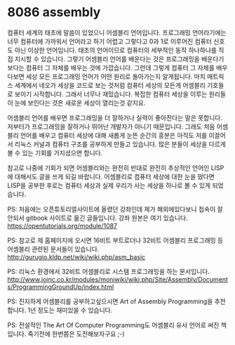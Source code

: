 # 8086 assembly

컴퓨터 세계의 태초에 말씀이 있었으니 어셈블리 언어입니다.
프로그래밍 언어라기에는 너무 컴퓨터에 가까워서 언어라고 하기 어렵고
그렇다고 0과 1로 이루어진 컴퓨터 신호도 아닌 이상한 언어입니다.
태초의 언어이므로 컴퓨터의 세부적인 동작 하나하나를 직접 지시할 수 있습니다.
그렇기 어셈블리 언어를 배운다는 것은 프로그래밍을 배운다기보다는
컴퓨터 그 자체를 배우는 것에 가깝습니다.
그런데 그렇게 컴퓨터 그 자체를 배우다보면 세상 모든 프로그래밍 언어가
어떤 원리로 돌아가는지 알게됩니다.
마치 매트릭스 세계에서 네오가 세상을 코드로 보는 것처럼
컴퓨터 세상의 모든게 어셈블리 기호들로 보이기 시작합니다.
그래서 너무나 재밌습니다.
복잡한 컴퓨터 세상을 이루는 원리들이 눈에 보인다는 것은 새로운 세상이 열리는것 같지요.


어셈블리 언어를 배우면 프로그래밍을 더 잘하거나 실력이 좋아진다는 말은 못합니다.
저부터가 프로그래밍을 잘하거나 뛰어난 개발자가 아니기 때문입니다.
그래도 처음 어셈블리 언어를 배우고 컴퓨터 세상에 대해 새롭게 눈뜬 순간의 흥분은
아직도 저를 이끌어서 리눅스 커널과 컴퓨터 구조를 공부하게 만들고 있습니다.
많은 분들이 세상을 다르게 볼 수 있는 기회를 가지셨으면 합니다.

참고로 나중에 기회가 되면 어셈블리와는 완전히 반대로 완전히 추상적인 언어인 LISP에 대해서도
글을 쓰게 되길 바랍니다. 어셈블리로 컴퓨터 세상에 대한 눈을 떴다면
LISP을 공부한 후로는 컴퓨터 세상과 실제 우리가 사는 세상을 하나로 볼 수 있게 되었습니다.

PS: 처음에는 오픈튜토리얼사이트에 올렸던 강좌인데 제가 해외에있다보니 접속이 잘 안되서 gitbook 사이트로 옮긴 글들입니다. 강좌 원본은 여기 있습니다. 
https://opentutorials.org/module/1087

PS: 참고로 제 홈페이지에 오시면 16비트 부트로더나 32비트 어셈블리 프로그래밍 등 어셈블리 관련된 문서들이 있습니다. http://gurugio.kldp.net/wiki/wiki.php/asm_basic

PS: 리눅스 환경에서 32비트 어셈블리로 시스템 프로그래밍을 하는 문서입니다. http://www.joinc.co.kr/modules/moniwiki/wiki.php/Site/Assembly/Documents/ProgrammingGroundUp/index.html

PS: 진지하게 어셈블리를 공부하고싶으시면 Art of Assembly Programming을 추천합니다. 1년 정도는 재미있을 수 있습니다.

PS: 전설적인 The Art Of Computer Programming도 어셈블리 유사 언어로 써진 책입니다. 죽기전에 한번쯤은 도전해보자구요 ;-)
